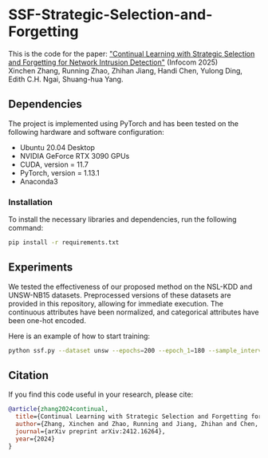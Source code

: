 # SSF-Strategic-Selection-and-Forgetting
This is the code for the paper: ["Continual Learning with Strategic Selection and Forgetting for Network Intrusion Detection"](link-to-my-paper) (Infocom 2025)  
Xinchen Zhang, Running Zhao, Zhihan Jiang, Handi Chen, Yulong Ding, Edith C.H. Ngai, Shuang-hua Yang.

## Dependencies
The project is implemented using PyTorch and has been tested on the following hardware and software configuration:

- Ubuntu 20.04 Desktop
- NVIDIA GeForce RTX 3090 GPUs
- CUDA, version = 11.7
- PyTorch, version = 1.13.1
- Anaconda3

### Installation
To install the necessary libraries and dependencies, run the following command:
```bash
pip install -r requirements.txt
```

## Experiments
We tested the effectiveness of our proposed method on the NSL-KDD and UNSW-NB15 datasets. Preprocessed versions of these datasets are provided in this repository, allowing for immediate execution. The continuous attributes have been normalized, and categorical attributes have been one-hot encoded.

Here is an example of how to start training:
```bash
python ssf.py --dataset unsw --epochs=200 --epoch_1=180 --sample_interval 20000 --num_labeled_sample 200 --opt_old_lr 24 --opt_new_lr 50 --new_sample_weight 65 
```

## Citation
If you find this code useful in your research, please cite:
```bibtex
@article{zhang2024continual,
  title={Continual Learning with Strategic Selection and Forgetting for Network Intrusion Detection},
  author={Zhang, Xinchen and Zhao, Running and Jiang, Zhihan and Chen, Handi and Ding, Yulong and Ngai, Edith CH and Yang, Shuang-Hua},
  journal={arXiv preprint arXiv:2412.16264},
  year={2024}
}
```



